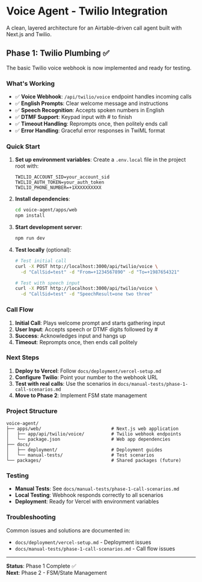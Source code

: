 # Voice Agent - Twilio Integration

A clean, layered architecture for an Airtable-driven call agent built with Next.js and Twilio.

## Phase 1: Twilio Plumbing ✅

The basic Twilio voice webhook is now implemented and ready for testing.

### What's Working

- ✅ **Voice Webhook**: `/api/twilio/voice` endpoint handles incoming calls
- ✅ **English Prompts**: Clear welcome message and instructions
- ✅ **Speech Recognition**: Accepts spoken numbers in English
- ✅ **DTMF Support**: Keypad input with # to finish
- ✅ **Timeout Handling**: Reprompts once, then politely ends call
- ✅ **Error Handling**: Graceful error responses in TwiML format

### Quick Start

1. **Set up environment variables**:
   Create a `.env.local` file in the project root with:
   ```
   TWILIO_ACCOUNT_SID=your_account_sid
   TWILIO_AUTH_TOKEN=your_auth_token
   TWILIO_PHONE_NUMBER=+1XXXXXXXXXX
   ```

2. **Install dependencies**:
   ```bash
   cd voice-agent/apps/web
   npm install
   ```

3. **Start development server**:
   ```bash
   npm run dev
   ```

4. **Test locally** (optional):
   ```bash
   # Test initial call
   curl -X POST http://localhost:3000/api/twilio/voice \
     -d "CallSid=test" -d "From=+1234567890" -d "To=+1987654321"
   
   # Test with speech input
   curl -X POST http://localhost:3000/api/twilio/voice \
     -d "CallSid=test" -d "SpeechResult=one two three"
   ```

### Call Flow

1. **Initial Call**: Plays welcome prompt and starts gathering input
2. **User Input**: Accepts speech or DTMF digits followed by #
3. **Success**: Acknowledges input and hangs up
4. **Timeout**: Reprompts once, then ends call politely

### Next Steps

1. **Deploy to Vercel**: Follow `docs/deployment/vercel-setup.md`
2. **Configure Twilio**: Point your number to the webhook URL
3. **Test with real calls**: Use the scenarios in `docs/manual-tests/phase-1-call-scenarios.md`
4. **Move to Phase 2**: Implement FSM state management

### Project Structure

```
voice-agent/
├── apps/web/                          # Next.js web application
│   ├── app/api/twilio/voice/          # Twilio webhook endpoints
│   └── package.json                   # Web app dependencies
├── docs/
│   ├── deployment/                    # Deployment guides
│   └── manual-tests/                  # Test scenarios
└── packages/                          # Shared packages (future)
```

### Testing

- **Manual Tests**: See `docs/manual-tests/phase-1-call-scenarios.md`
- **Local Testing**: Webhook responds correctly to all scenarios
- **Deployment**: Ready for Vercel with environment variables

### Troubleshooting

Common issues and solutions are documented in:
- `docs/deployment/vercel-setup.md` - Deployment issues
- `docs/manual-tests/phase-1-call-scenarios.md` - Call flow issues

---

**Status**: Phase 1 Complete ✅  
**Next**: Phase 2 - FSM/State Management